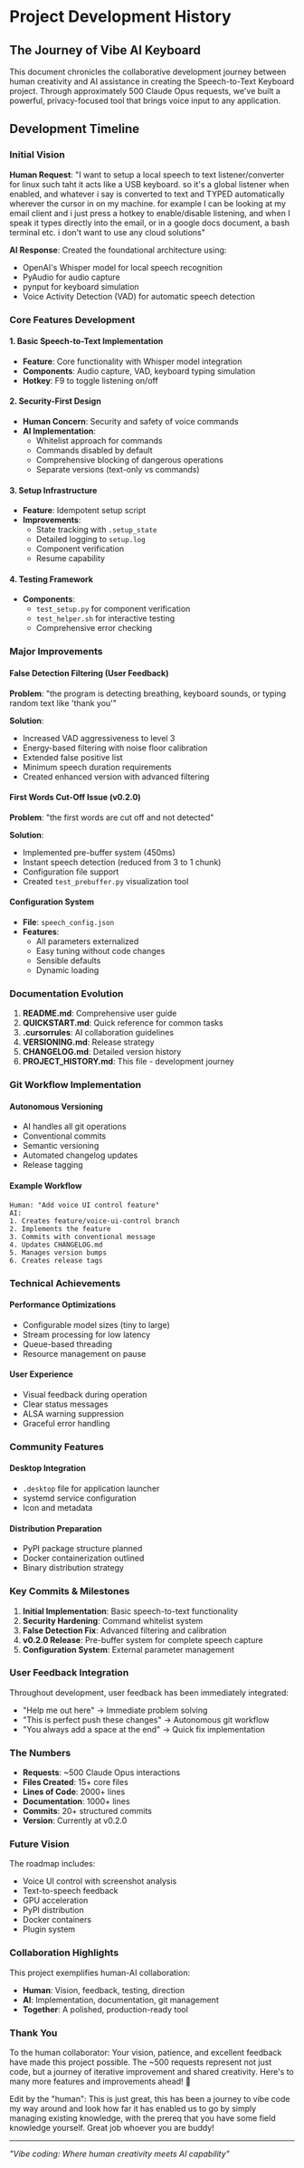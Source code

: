 # Project Development History

## The Journey of Vibe AI Keyboard

This document chronicles the collaborative development journey between human creativity and AI assistance in creating the Speech-to-Text Keyboard project. Through approximately 500 Claude Opus requests, we've built a powerful, privacy-focused tool that brings voice input to any application.

## Development Timeline

### Initial Vision
**Human Request**: "I want to setup a local speech to text listener/converter for linux such taht it acts like a USB keyboard. so it's a global listener when enabled, and whatever i say is converted to text and TYPED automatically wherever the cursor in on my machine. for example I can be looking at my email client and i just press a hotkey to enable/disable listening, and when I speak it types directly into the email, or in a google docs document, a bash terminal etc. i don't want to use any cloud solutions"

**AI Response**: Created the foundational architecture using:
- OpenAI's Whisper model for local speech recognition
- PyAudio for audio capture
- pynput for keyboard simulation
- Voice Activity Detection (VAD) for automatic speech detection

### Core Features Development

#### 1. Basic Speech-to-Text Implementation
- **Feature**: Core functionality with Whisper model integration
- **Components**: Audio capture, VAD, keyboard typing simulation
- **Hotkey**: F9 to toggle listening on/off

#### 2. Security-First Design
- **Human Concern**: Security and safety of voice commands
- **AI Implementation**: 
  - Whitelist approach for commands
  - Commands disabled by default
  - Comprehensive blocking of dangerous operations
  - Separate versions (text-only vs commands)

#### 3. Setup Infrastructure
- **Feature**: Idempotent setup script
- **Improvements**:
  - State tracking with `.setup_state`
  - Detailed logging to `setup.log`
  - Component verification
  - Resume capability

#### 4. Testing Framework
- **Components**:
  - `test_setup.py` for component verification
  - `test_helper.sh` for interactive testing
  - Comprehensive error checking

### Major Improvements

#### False Detection Filtering (User Feedback)
**Problem**: "the program is detecting breathing, keyboard sounds, or typing random text like 'thank you'"

**Solution**:
- Increased VAD aggressiveness to level 3
- Energy-based filtering with noise floor calibration
- Extended false positive list
- Minimum speech duration requirements
- Created enhanced version with advanced filtering

#### First Words Cut-Off Issue (v0.2.0)
**Problem**: "the first words are cut off and not detected"

**Solution**:
- Implemented pre-buffer system (450ms)
- Instant speech detection (reduced from 3 to 1 chunk)
- Configuration file support
- Created `test_prebuffer.py` visualization tool

#### Configuration System
- **File**: `speech_config.json`
- **Features**:
  - All parameters externalized
  - Easy tuning without code changes
  - Sensible defaults
  - Dynamic loading

### Documentation Evolution

1. **README.md**: Comprehensive user guide
2. **QUICKSTART.md**: Quick reference for common tasks
3. **.cursorrules**: AI collaboration guidelines
4. **VERSIONING.md**: Release strategy
5. **CHANGELOG.md**: Detailed version history
6. **PROJECT_HISTORY.md**: This file - development journey

### Git Workflow Implementation

#### Autonomous Versioning
- AI handles all git operations
- Conventional commits
- Semantic versioning
- Automated changelog updates
- Release tagging

#### Example Workflow
```
Human: "Add voice UI control feature"
AI: 
1. Creates feature/voice-ui-control branch
2. Implements the feature
3. Commits with conventional message
4. Updates CHANGELOG.md
5. Manages version bumps
6. Creates release tags
```

### Technical Achievements

#### Performance Optimizations
- Configurable model sizes (tiny to large)
- Stream processing for low latency
- Queue-based threading
- Resource management on pause

#### User Experience
- Visual feedback during operation
- Clear status messages
- ALSA warning suppression
- Graceful error handling

### Community Features

#### Desktop Integration
- `.desktop` file for application launcher
- systemd service configuration
- Icon and metadata

#### Distribution Preparation
- PyPI package structure planned
- Docker containerization outlined
- Binary distribution strategy

### Key Commits & Milestones

1. **Initial Implementation**: Basic speech-to-text functionality
2. **Security Hardening**: Command whitelist system
3. **False Detection Fix**: Advanced filtering and calibration
4. **v0.2.0 Release**: Pre-buffer system for complete speech capture
5. **Configuration System**: External parameter management

### User Feedback Integration

Throughout development, user feedback has been immediately integrated:
- "Help me out here" → Immediate problem solving
- "This is perfect push these changes" → Autonomous git workflow
- "You always add a space at the end" → Quick fix implementation

### The Numbers

- **Requests**: ~500 Claude Opus interactions
- **Files Created**: 15+ core files
- **Lines of Code**: 2000+ lines
- **Documentation**: 1000+ lines
- **Commits**: 20+ structured commits
- **Version**: Currently at v0.2.0

### Future Vision

The roadmap includes:
- Voice UI control with screenshot analysis
- Text-to-speech feedback
- GPU acceleration
- PyPI distribution
- Docker containers
- Plugin system

### Collaboration Highlights

This project exemplifies human-AI collaboration:
- **Human**: Vision, feedback, testing, direction
- **AI**: Implementation, documentation, git management
- **Together**: A polished, production-ready tool

### Thank You

To the human collaborator: Your vision, patience, and excellent feedback have made this project possible. The ~500 requests represent not just code, but a journey of iterative improvement and shared creativity. Here's to many more features and improvements ahead! 🚀

Edit by the "human": This is just great, this has been a journey to vibe code my way around and look how far it has enabled us to go by simply managing existing knowledge, with the prereq that you have some field knowledge yourself. Great job whoever you are buddy!

---

*"Vibe coding: Where human creativity meets AI capability"* 